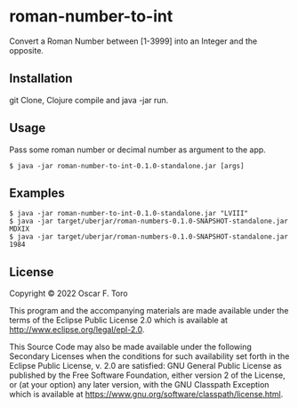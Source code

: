 # roman-number-to-int

Convert a Roman Number between [1-3999] into an Integer and the opposite.

## Installation

git Clone, Clojure compile and java -jar run. 

## Usage

Pass some roman number or decimal number as argument to the app.

    $ java -jar roman-number-to-int-0.1.0-standalone.jar [args]

## Examples

    $ java -jar roman-number-to-int-0.1.0-standalone.jar "LVIII"
    $ java -jar target/uberjar/roman-numbers-0.1.0-SNAPSHOT-standalone.jar MDXIX
    $ java -jar target/uberjar/roman-numbers-0.1.0-SNAPSHOT-standalone.jar 1984

## License

Copyright © 2022 Oscar F. Toro

This program and the accompanying materials are made available under the
terms of the Eclipse Public License 2.0 which is available at
http://www.eclipse.org/legal/epl-2.0.

This Source Code may also be made available under the following Secondary
Licenses when the conditions for such availability set forth in the Eclipse
Public License, v. 2.0 are satisfied: GNU General Public License as published by
the Free Software Foundation, either version 2 of the License, or (at your
option) any later version, with the GNU Classpath Exception which is available
at https://www.gnu.org/software/classpath/license.html.
